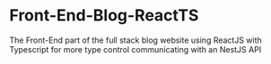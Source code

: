 # Front-End-Blog-ReactTS
The Front-End part of the full stack blog website using ReactJS with Typescript for more type control communicating with an NestJS API
